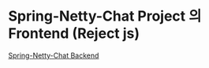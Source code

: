 # Spring-Netty-Chat Project 의 Frontend (Reject js)

[Spring-Netty-Chat Backend](https://github.com/pjh37/spring-netty-chat-project)
